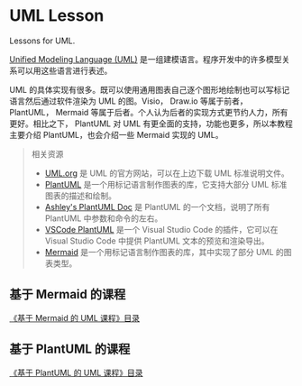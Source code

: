 # UML Lesson

Lessons for UML.

[Unified Modeling Language (UML)](https://en.wikipedia.org/wiki/Unified_Modeling_Language) 是一组建模语言。程序开发中的许多模型关系可以用这些语言进行表述。

UML 的具体实现有很多。既可以使用通用图表自己逐个图形地绘制也可以写标记语言然后通过软件渲染为 UML 的图。Visio， Draw.io 等属于前者， PlantUML， Mermaid 等属于后者。个人认为后者的实现方式更节约人力，所有更好。相比之下， PlantUML 对 UML 有更全面的支持，功能也更多，所以本教程主要介绍 PlantUML，也会介绍一些 Mermaid 实现的 UML。

> 相关资源
>
> * [UML.org](https://www.uml.org/) 是 UML 的官方网站，可以在上边下载 UML 标准说明文件。
> * [PlantUML](https://plantuml.com/en/) 是一个用标记语言制作图表的库，它支持大部分 UML 标准图表的描述和绘制。
> * [Ashley's PlantUML Doc](https://plantuml-documentation.readthedocs.io/en/latest/formatting/all-skin-params.html) 是 PlantUML 的一个文档，说明了所有 PlantUML 中参数和命令的左右。
> * [VSCode PlantUML](https://marketplace.visualstudio.com/items?itemName=jebbs.plantuml) 是一个 Visual Studio Code 的插件，它可以在 Visual Studio Code 中提供 PlantUML 文本的预览和渲染导出。
> * [Mermaid](https://mermaid-js.github.io/mermaid/) 是一个用标记语言制作图表的库，其中实现了部分 UML 的图表类型。

## 基于 Mermaid 的课程

[《基于 Mermaid 的 UML 课程》目录](./Mermaid/README.md)

## 基于 PlantUML 的课程

[《基于 PlantUML 的 UML 课程》目录](./PlantUML/README.md)
